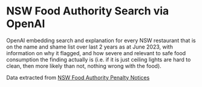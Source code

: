 # NSW Food Authority Search via OpenAI

OpenAI embedding search and explanation for every NSW restaurant that is on the name and shame list over last 2 years as at June 2023, with information on why it flagged, and how severe and relevant to safe food consumption the finding actually is (i.e. if it is just ceiling lights are hard to clean, then more likely than not, nothing wrong with the food). 
 
Data extracted from [NSW Food Authority Penalty Notices](https://www.foodauthority.nsw.gov.au/offences/penalty-notices)
